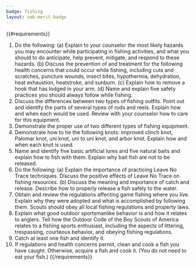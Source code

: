 ```yaml
---
badge: fishing
layout: smb-merit-badge
---
```


{{#requirements}}
1. Do the following:
    (a) Explain to your counselor the most likely hazards you may encounter while participating in fishing activities, and what you should to do anticipate, help prevent, mitigate, and respond to these hazards.
    (b) Discuss the prevention of and treatment for the following health concerns that could occur while fishing, including cuts and scratches, puncture wounds, insect bites, hypothermia, dehydration, heat exhaustion, heatstroke, and sunburn.
    (c) Explain how to remove a hook that has lodged in your arm.
    (d) Name and explain five safety practices you should always follow while fishing.
2. Discuss the differences between two types of fishing outfits. Point out and identify the parts of several types of rods and reels. Explain how and when each would be used. Review with your counselor how to care for this equipment.
3. Demonstrate the proper use of two different types of fishing equipment.
4. Demonstrate how to tie the following knots: improved clinch knot, Palomar knot, uni knot, uni to uni knot, and arbor knot. Explain how and when each knot is used.
5. Name and identify five basic artificial lures and five natural baits and explain how to fish with them. Explain why bait fish are not to be released.
6. Do the following:
    (a) Explain the importance of practicing Leave No Trace techniques. Discuss the positive effects of Leave No Trace on fishing resources.
    (b) Discuss the meaning and importance of catch and release. Describe how to properly release a fish safely to the water.
7. Obtain and review the regulations affecting game fishing where you live. Explain why they were adopted and what is accomplished by following them.
    Scouts should obey all local fishing regulations and property laws.
8. Explain what good outdoor sportsmanlike behavior is and how it relates to anglers. Tell how the Outdoor Code of the Boy Scouts of America relates to a fishing sports enthusiast, including the aspects of littering, trespassing, courteous behavior, and obeying fishing regulations.
9. Catch at least one fish and identify it.
10. If regulations and health concerns permit, clean and cook a fish you have caught. Otherwise, acquire a fish and cook it. (You do not need to eat your fish.)
{{/requirements}}
